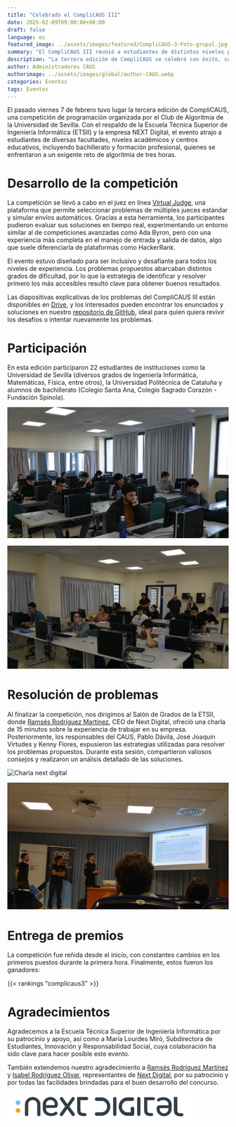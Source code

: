 ```yaml
---
title: "Celebrado el CompliCAUS III"
date: 2025-02-09T09:00:00+00:00
draft: false
language: es
featured_image: ../assets/images/featured/CompliCAUS-3-Foto-grupal.jpg
summary: "El CompliCAUS III reunió a estudiantes de distintos niveles para una intensa competición de programación organizada por el Club de Algoritmia de la Universidad de Sevilla."
description: "La tercera edición de CompliCAUS se celebró con éxito, congregando a estudiantes de diferentes instituciones y niveles académicos en un desafío de algoritmia de tres horas."
author: Administradores CAUS
authorimage: ../assets/images/global/author-CAUS.webp
categories: Eventos
tags: Eventos
---
```


El pasado viernes 7 de febrero tuvo lugar la tercera edición de CompliCAUS, una competición de programación organizada por el Club de Algoritmia de la Universidad de Sevilla. Con el respaldo de la Escuela Técnica Superior de Ingeniería Informática (ETSII) y la empresa NEXT Digital, el evento atrajo a estudiantes de diversas facultades, niveles académicos y centros educativos, incluyendo bachillerato y formación profesional, quienes se enfrentaron a un exigente reto de algoritmia de tres horas.

# Desarrollo de la competición

La competición se llevó a cabo en el juez en línea [Virtual Judge](https://vjudge.net), una plataforma que permite seleccionar problemas de múltiples jueces estándar y simular envíos automáticos. Gracias a esta herramienta, los participantes pudieron evaluar sus soluciones en tiempo real, experimentando un entorno similar al de competiciones avanzadas como Ada Byron, pero con una experiencia más completa en el manejo de entrada y salida de datos, algo que suele diferenciarla de plataformas como HackerRank.

El evento estuvo diseñado para ser inclusivo y desafiante para todos los niveles de experiencia. Los problemas propuestos abarcaban distintos grados de dificultad, por lo que la estrategia de identificar y resolver primero los más accesibles resultó clave para obtener buenos resultados.

Las diapositivas explicativas de los problemas del CompliCAUS III están disponibles en [Drive](https://drive.google.com/drive/folders/1HRhaTf-Dtha1T21ZTzjj7y-6WswkB9OP), y los interesados pueden encontrar los enunciados y soluciones en nuestro [repositorio de GitHub](https://github.com/algoritmiaUS/complicaus), ideal para quien quiera revivir los desafíos o intentar nuevamente los problemas.


# Participación

En esta edición participaron 22 estudiantes de instituciones como la Universidad de Sevilla (diversos grados de Ingeniería Informática, Matemáticas, Física, entre otros), la Universidad Politécnica de Cataluña y alumnos de bachillerato (Colegio Santa Ana, Colegio Sagrado Corazón - Fundación Spínola).

![alt text](participantes1.jpg)

![alt text](participantes2.jpg)

# Resolución de problemas

Al finalizar la competición, nos dirigimos al Salón de Grados de la ETSII, donde [Ramsés Rodríguez Martínez](https://www.linkedin.com/in/ramsesrodriguez/), CEO de Next Digital, ofreció una charla de 15 minutos sobre la experiencia de trabajar en su empresa. Posteriormente, los responsables del CAUS, Pablo Dávila, José Joaquín Virtudes y Kenny Flores, expusieron las estrategias utilizadas para resolver los problemas propuestos. Durante esta sesión, compartieron valiosos consejos y realizaron un análisis detallado de las soluciones.  

![Charla next digital](next-digital.jpg)

![Resolución problemas](resolucion-problemas.jpg)

# Entrega de premios 

La competición fue reñida desde el inicio, con constantes cambios en los primeros puestos durante la primera hora. Finalmente, estos fueron los ganadores:


{{< rankings "complicaus3" >}}

# Agradecimientos 

Agradecemos a la Escuela Técnica Superior de Ingeniería Informática por su patrocinio y apoyo, así como a María Lourdes Miró, Subdirectora de Estudiantes, Innovación y Responsabilidad Social, cuya colaboración ha sido clave para hacer posible este evento.  

También extendemos nuestro agradecimiento a [Ramsés Rodríguez Martínez](https://www.linkedin.com/in/ramsesrodriguez/) y [Isabel Rodríguez Olivar](https://www.linkedin.com/in/isabel-rodriguez-olivar-573124b/), representantes de [Next Digital](https://www.nextdigital.es/), por su patrocinio y por todas las facilidades brindadas para el buen desarrollo del concurso.  

![alt text](logo_next_digital.png)
